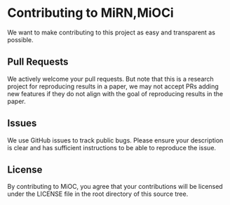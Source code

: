 # Contributing to MiRN,MiOCi
We want to make contributing to this project as easy and transparent as
possible.

## Pull Requests
We actively welcome your pull requests.
But note that this is a research project for reproducing results in a paper,
we may not accept PRs adding new features if they do not align with the goal of reproducing
results in the paper.


## Issues
We use GitHub issues to track public bugs. Please ensure your description is
clear and has sufficient instructions to be able to reproduce the issue.

## License
By contributing to MiOC, you agree that your contributions will be licensed
under the LICENSE file in the root directory of this source tree.
